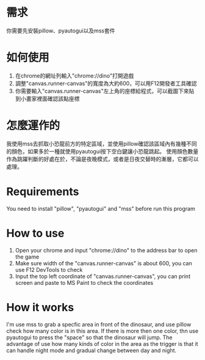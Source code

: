 # 需求
你需要先安裝pillow、pyautogui以及mss套件

# 如何使用
1. 在chrome的網址列輸入"chrome://dino"打開遊戲
2. 調整"canvas.runner-canvas"的寬度為大約600，可以用F12開發者工具確認
3. 你需要輸入"canvas.runner-canvas"左上角的座標給程式，可以截圖下來貼到小畫家裡面確認該點座標

# 怎麼運作的
我使用mss去抓取小恐龍前方的特定區域，並使用pillow確認該區域內有幾種不同的顏色，如果多於一種就使用pyautogui按下空白鍵讓小恐龍跳起。
使用顏色數量作為跳躍判斷的好處在於，不論是夜晚模式，或者是日夜交替時的漸層，它都可以處理。

# Requirements
You need to install "pillow", "pyautogui" and "mss" before run this program

# How to use
1. Open your chrome and input "chrome://dino" to the address bar to open the game
2. Make sure width of the "canvas.runner-canvas" is about 600, you can use F12 DevTools to check
3. Input the top left coordinate of "canvas.runner-canvas", you can print screen and paste to MS Paint to check the coordinates

# How it works
I'm use mss to grab a specfic area in front of the dinosaur, and use pillow check how many color is in this area. If there is more then one color, thn use pyautogui to press the "space" so that the dinosaur will jump.
The advantage of use how many kinds of color in the area as the trigger is that it can handle night mode and gradual change between day and night.

